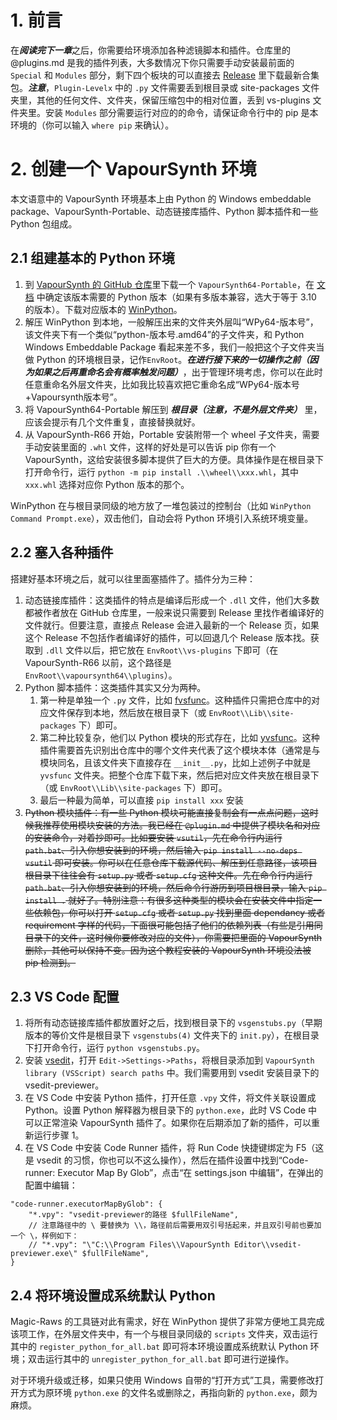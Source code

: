 # 1. 前言

在***阅读完下一章***之后，你需要给环境添加各种滤镜脚本和插件。仓库里的 @plugins.md 是我的插件列表，大多数情况下你只需要手动安装最前面的 `Special` 和 `Modules` 部分，剩下四个板块的可以直接去 [Release](https://github.com/AliceTeaParty/How-to-Create-an-Environment/releases) 里下载最新合集包。***注意***，`Plugin-Levelx` 中的 `.py` 文件需要丢到根目录或 site-packages 文件夹里，其他的任何文件、文件夹，保留压缩包中的相对位置，丢到 vs-plugins 文件夹里。安装 `Modules` 部分需要运行对应的的命令，请保证命令行中的 pip 是本环境的（你可以输入 `where pip` 来确认）。

# 2. 创建一个 VapourSynth 环境

本文语意中的 VapourSynth 环境基本上由 Python 的 Windows embeddable package、VapourSynth-Portable、动态链接库插件、Python 脚本插件和一些 Python 包组成。

## 2.1 组建基本的 Python 环境

1. 到 [VapourSynth 的 GitHub 仓库](https://github.com/vapoursynth/vapoursynth/releases)里下载一个 `VapourSynth64-Portable`，在 [文档](https://github.com/vapoursynth/vapoursynth/blob/master/doc/installation.rst) 中确定该版本需要的 Python 版本（如果有多版本兼容，选大于等于 3.10 的版本）。下载对应版本的 [WinPython](https://winpython.github.io/)。
2. 解压 WinPython 到本地，一般解压出来的文件夹外层叫“WPy64-版本号”，该文件夹下有一个类似“python-版本号.amd64”的子文件夹，和 Python Windows Embeddable Package 看起来差不多，我们一般把这个子文件夹当做 Python 的环境根目录，记作`EnvRoot`。***在进行接下来的一切操作之前（因为如果之后再重命名会有概率触发问题）***，出于管理环境考虑，你可以在此时任意重命名外层文件夹，比如我比较喜欢把它重命名成“WPy64-版本号+Vapoursynth版本号”。
3. 将 VapourSynth64-Portable 解压到 ***根目录（注意，不是外层文件夹）*** 里，应该会提示有几个文件重复，直接替换就好。
4. 从 VapourSynth-R66 开始，Portable 安装附带一个 wheel 子文件夹，需要手动安装里面的 `.whl` 文件，这样的好处是可以告诉 pip 你有一个 VapourSynth，这给安装很多脚本提供了巨大的方便。具体操作是在根目录下打开命令行，运行 `python -m pip install .\\wheel\\xxx.whl`，其中 `xxx.whl` 选择对应你 Python 版本的那个。

WinPython 在与根目录同级的地方放了一堆包装过的控制台（比如 `WinPython Command Prompt.exe`），双击他们，自动会将 Python 环境引入系统环境变量。

## 2.2 塞入各种插件

搭建好基本环境之后，就可以往里面塞插件了。插件分为三种：

1. 动态链接库插件：这类插件的特点是编译后形成一个 `.dll` 文件，他们大多数都被作者放在 GitHub 仓库里，一般来说只需要到 Release 里找作者编译好的文件就行。但要注意，直接点 Release 会进入最新的一个 Release 页，如果这个 Release 不包括作者编译好的插件，可以回退几个 Release 版本找。获取到 `.dll` 文件以后，把它放在 `EnvRoot\\vs-plugins` 下即可（在 VapourSynth-R66 以前，这个路径是 `EnvRoot\\vapoursynth64\\plugins`）。
2. Python 脚本插件：这类插件其实又分为两种。
    1. 第一种是单独一个 `.py` 文件，比如 [fvsfunc](https://github.com/Irrational-Encoding-Wizardry/fvsfunc/blob/master/fvsfunc.py)。这种插件只需把仓库中的对应文件保存到本地，然后放在根目录下（或 `EnvRoot\\Lib\\site-packages` 下）即可。
    2. 第二种比较复杂，他们以 Python 模块的形式存在，比如 [yvsfunc](https://github.com/YomikoR/yvsfunc)。这种插件需要首先识别出仓库中的哪个文件夹代表了这个模块本体（通常是与模块同名，且该文件夹下直接存在 `__init__.py`，比如上述例子中就是 `yvsfunc` 文件夹。把整个仓库下载下来，然后把对应文件夹放在根目录下（或 `EnvRoot\\Lib\\site-packages` 下）即可。
    3. 最后一种最为简单，可以直接 `pip install xxx` 安装
3. ~~Python 模块插件：有一些 Python 模块可能直接复制会有一点点问题，这时候我推荐使用模块安装的方法。我已经在 `@plugin.md` 中提供了模块名和对应的安装命令，对着抄即可。比如要安装 `vsutil`，先在命令行内运行 `path.bat`、引入你想安装到的环境，然后输入 `pip install --no-deps vsutil` 即可安装。你可以在任意仓库下载源代码、解压到任意路径，该项目根目录下往往会有 `setup.py` 或者 `setup.cfg` 这种文件。先在命令行内运行 `path.bat`、引入你想安装到的环境，然后命令行游历到项目根目录，输入 `pip install .` 就好了。特别注意：有很多这种类型的模块会在安装文件中指定一些依赖包，你可以打开 `setup.cfg` 或者 `setup.py` 找到里面 dependancy 或者 requirement 字样的代码，下面很可能包括了他们的依赖列表（有些是引用同目录下的文件，这时候你要修改对应的文件），你需要把里面的 VapourSynth 删除，其他可以保持不变。因为这个教程安装的 VapourSynth 环境没法被 pip 检测到。~~

## 2.3 VS Code 配置

1. 将所有动态链接库插件都放置好之后，找到根目录下的 `vsgenstubs.py`（早期版本的等价文件是根目录下 `vsgenstubs(4)` 文件夹下的 `init.py`），在根目录下打开命令行，运行 `python vsgenstubs.py`。
2. 安装 [vsedit](https://github.com/YomikoR/VapourSynth-Editor/releases)，打开 `Edit->Settings->Paths`，将根目录添加到 `VapourSynth library (VSScript) search paths` 中。我们需要用到 vsedit 安装目录下的 vsedit-previewer。
3. 在 VS Code 中安装 Python 插件，打开任意 `.vpy` 文件，将文件关联设置成 Python。设置 Python 解释器为根目录下的 `python.exe`，此时 VS Code 中可以正常渲染 VapourSynth 插件了。如果你在后期添加了新的插件，可以重新运行步骤 1。
4. 在 VS Code 中安装 Code Runner 插件，将 Run Code 快捷键绑定为 F5（这是 vsedit 的习惯，你也可以不这么操作），然后在插件设置中找到“Code-runner: Executor Map By Glob”，点击“在 settings.json 中编辑”，在弹出的配置中编辑：
```
"code-runner.executorMapByGlob": {
    "*.vpy": "vsedit-previewer的路径 $fullFileName",
    // 注意路径中的 \ 要替换为 \\，路径前后需要用双引号括起来，并且双引号前也要加一个 \，样例如下：
    // "*.vpy": "\"C:\\Program Files\\VapourSynth Editor\\vsedit-previewer.exe\" $fullFileName",
} 
```

## 2.4 将环境设置成系统默认 Python

Magic-Raws 的工具链对此有需求，好在 WinPython 提供了非常方便地工具完成该项工作，在外层文件夹中，有一个与根目录同级的 `scripts` 文件夹，双击运行其中的 `register_python_for_all.bat` 即可将本环境设置成系统默认 Python 环境；双击运行其中的 `unregister_python_for_all.bat` 即可进行逆操作。

对于环境升级或迁移，如果只使用 Windows 自带的“打开方式”工具，需要修改打开方式为原环境 `python.exe` 的文件名或删除之，再指向新的 `python.exe`，颇为麻烦。
